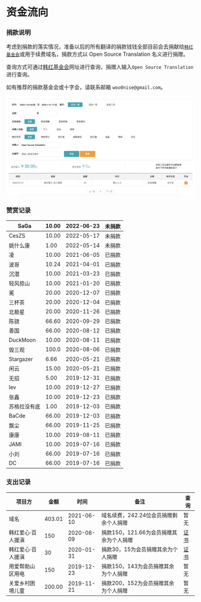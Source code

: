 # 资金流向

### 捐款说明

考虑到捐款的落实情况，准备以后的所有翻译的捐款钱钱全部目前会去捐献给[`韩红基金会`](http://www.hhax.org/)或用于续费域名，捐款方式以 Open Source Translation 名义进行捐赠。

查询方式可通过[韩红基金会](http://www.hhax.org/g.html?type=10\&URLparamName=%E7%88%B1%E5%BF%83%E6%8D%90%E8%B5%A0)网址进行查询，捐赠人输入`Open Source Translation`进行查询。

如有推荐的捐款基金会或十字会，请联系邮箱 `woo0nise@gmail.com`。&#x20;

![](<.gitbook/assets/wx20200131-173347-2x (1) (1).png>)

### 赞赏记录

| SaGa      | 10.00 | 2022-06-23 | 未捐款 |
| --------- | ----- | ---------- | --- |
| CesZS     | 10.00 | 2022-05-17 | 未捐款 |
| 姚什么康      | 1.00  | 2022-05-14 | 未捐款 |
| 凌         | 10.00 | 2021-06-05 | 已捐款 |
| 波哥        | 10.24 | 2021-04-01 | 已捐款 |
| 沉潜        | 10.00 | 2021-03-23 | 已捐款 |
| 轻风掠山      | 10.00 | 2021-01-20 | 已捐款 |
| 冕         | 20.00 | 2020-12-07 | 已捐款 |
| 三杯茶       | 20.00 | 2020-12-04 | 已捐款 |
| 北极星       | 20.00 | 2020-11-26 | 已捐款 |
| 陈骁        | 66.60 | 2020-09-29 | 已捐款 |
| 善国        | 66.00 | 2020-08-12 | 已捐款 |
| DuckMoon  | 10.00 | 2020-08-11 | 已捐款 |
| 毁三观       | 100.0 | 2020-08-06 | 已捐款 |
| Stargazer | 6.66  | 2020-05-21 | 已捐款 |
| 闲云        | 15.00 | 2020-05-21 | 已捐款 |
| 无招        | 5.00  | 2019-12-31 | 已捐款 |
| lev       | 10.00 | 2019-12-27 | 已捐款 |
| 张鑫        | 10.00 | 2019-12-23 | 已捐款 |
| 苏格拉没有底    | 1.00  | 2019-12-03 | 已捐款 |
| BaCde     | 66.00 | 2019-12-03 | 已捐款 |
| 飘尘        | 66.00 | 2019-11-25 | 已捐款 |
| 康康        | 10.00 | 2019-08-11 | 已捐款 |
| JAMI      | 10.00 | 2019-07-16 | 已捐款 |
| 小刘        | 66.00 | 2019-07-16 | 已捐款 |
| DC        | 66.00 | 2019-07-16 | 已捐款 |

### 支出记录

| 项目方       | 金额     | 时间         | 备注                       | 查询                                                                   |
| --------- | ------ | ---------- | ------------------------ | -------------------------------------------------------------------- |
| 域名        | 403.01 | 2021-06-10 | 域名续费，242.24位会员捐赠剩余个人捐赠   | 暂无                                                                   |
| 韩红爱心·百人援滇 | 150    | 2020-08-09 | 捐款150，121.66为会员捐赠其余为个人捐赠 | [证书](https://img.zhiiyun.com/blog\_ec62ab8ecebbbed14778d8ea5a9e2b72) |
| 韩红爱心·百人援滇 | 30     | 2020-01-31 | 捐款30，15为会员捐赠其余为个人捐赠      | [证书](https://img.zhiiyun.com/blog\_7ec808170c93ae174947ea5edbd43aef) |
| 用爱帮助山区用电  | 150    | 2019-12-23 | 捐款150，143为会员捐赠其余为个人捐赠    | 暂无                                                                   |
| 关爱乡村困境儿童  | 200.00 | 2019-11-21 | 捐款200，152为会员捐赠其余为个人捐赠    | 暂无                                                                   |

